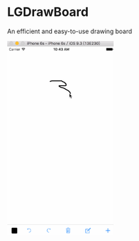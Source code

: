# LGDrawBoard
An efficient and easy-to-use drawing board

<img src="https://github.com/gang544043963/LGDrawBoard/blob/master/LGDrawBoard.gif?raw=true" alt="CXLSlideList Screenshot" width="246" height="450"/>
